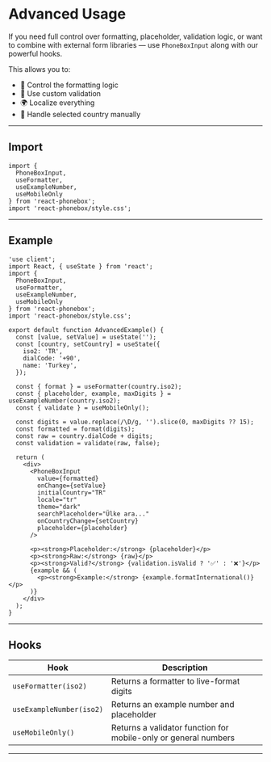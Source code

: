 # Advanced Usage

If you need full control over formatting, placeholder, validation logic, or want to combine with external form libraries — use `PhoneBoxInput` along with our powerful hooks.

This allows you to:

- 🎯 Control the formatting logic
- 🧪 Use custom validation
- 🌍 Localize everything
- 🔁 Handle selected country manually

---

## Import

```tsx
import {
  PhoneBoxInput,
  useFormatter,
  useExampleNumber,
  useMobileOnly
} from 'react-phonebox';
import 'react-phonebox/style.css';
```

---

## Example

```tsx
'use client';
import React, { useState } from 'react';
import {
  PhoneBoxInput,
  useFormatter,
  useExampleNumber,
  useMobileOnly
} from 'react-phonebox';
import 'react-phonebox/style.css';

export default function AdvancedExample() {
  const [value, setValue] = useState('');
  const [country, setCountry] = useState({
    iso2: 'TR',
    dialCode: '+90',
    name: 'Turkey',
  });

  const { format } = useFormatter(country.iso2);
  const { placeholder, example, maxDigits } = useExampleNumber(country.iso2);
  const { validate } = useMobileOnly();

  const digits = value.replace(/\D/g, '').slice(0, maxDigits ?? 15);
  const formatted = format(digits);
  const raw = country.dialCode + digits;
  const validation = validate(raw, false);

  return (
    <div>
      <PhoneBoxInput
        value={formatted}
        onChange={setValue}
        initialCountry="TR"
        locale="tr"
        theme="dark"
        searchPlaceholder="Ülke ara..."
        onCountryChange={setCountry}
        placeholder={placeholder}
      />

      <p><strong>Placeholder:</strong> {placeholder}</p>
      <p><strong>Raw:</strong> {raw}</p>
      <p><strong>Valid?</strong> {validation.isValid ? '✅' : '❌'}</p>
      {example && (
        <p><strong>Example:</strong> {example.formatInternational()}</p>
      )}
    </div>
  );
}
```

---

## Hooks

| Hook | Description |
|------|-------------|
| `useFormatter(iso2)` | Returns a formatter to live-format digits |
| `useExampleNumber(iso2)` | Returns an example number and placeholder |
| `useMobileOnly()` | Returns a validator function for mobile-only or general numbers |

---